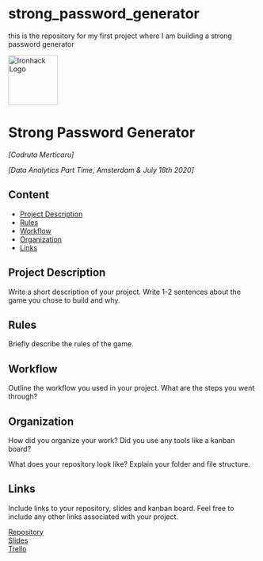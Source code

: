 # strong_password_generator
this is the repository for my first project where I am building a strong password generator

<img src="https://bit.ly/2VnXWr2" alt="Ironhack Logo" width="100"/>

# Strong Password Generator
*[Codruta Merticaru]*

*[Data Analytics Part Time, Amsterdam & July 18th 2020]*

## Content
- [Project Description](#project-description)
- [Rules](#rules)
- [Workflow](#workflow)
- [Organization](#organization)
- [Links](#links)

## Project Description
Write a short description of your project. Write 1-2 sentences about the game you chose to build and why.

## Rules
Briefly describe the rules of the game.

## Workflow
Outline the workflow you used in your project. What are the steps you went through?

## Organization
How did you organize your work? Did you use any tools like a kanban board?

What does your repository look like? Explain your folder and file structure.

## Links
Include links to your repository, slides and kanban board. Feel free to include any other links associated with your project.

[Repository](https://https://github.com/)  
[Slides](https://slides.com/)  
[Trello](https://trello.com/b/NsWbyTpv/strong-password-generator-codruta-project-1)  


